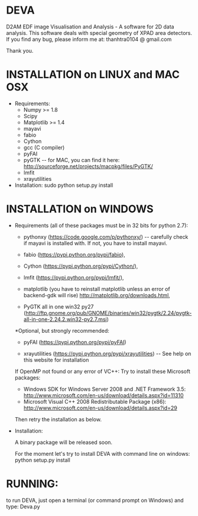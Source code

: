 DEVA
==========================
D2AM EDF image Visualisation and Analysis - A software for 2D data analysis. This software deals with special geometry of XPAD area detectors.
If you find any bug, please inform me at: thanhtra0104 @ gmail.com

Thank you.

INSTALLATION on LINUX and MAC OSX
==========================
+ Requirements:
	- Numpy >= 1.8
	- Scipy
	- Matplotlib >= 1.4
	- mayavi
	- fabio
	- Cython
	- gcc (C compiler)
	- pyFAI
	- pyGTK -- for MAC, you can find it here: http://sourceforge.net/projects/macpkg/files/PyGTK/
	- lmfit
	- xrayutilities
+ Installation:
	sudo python setup.py install
	
INSTALLATION on WINDOWS
==========================
+ Requirements (all of these packages must be in 32 bits for python 2.7):

	- pythonxy (https://code.google.com/p/pythonxy/) -- carefully check if mayavi is installed with. If not, you have to install mayavi.
	
	- fabio (https://pypi.python.org/pypi/fabio), 
	
	- Cython (https://pypi.python.org/pypi/Cython/), 
	
	- lmfit (https://pypi.python.org/pypi/lmfit/), 
	
	- matplotlib (you have to reinstall matplotlib unless an error of backend-gdk will rise) http://matplotlib.org/downloads.html, 
	
	- PyGTK all in one win32 py27 (http://ftp.gnome.org/pub/GNOME/binaries/win32/pygtk/2.24/pygtk-all-in-one-2.24.2.win32-py2.7.msi)
	
	
	*Optional, but strongly recommended:
	
	- pyFAI (https://pypi.python.org/pypi/pyFAI)
	
	- xrayutilities (https://pypi.python.org/pypi/xrayutilities) -- See help on this website for installation
	
	
	If OpenMP not found or any error of VC++: Try to install these Microsoft packages:
	- Windows SDK for Windows Server 2008 and .NET Framework 3.5: http://www.microsoft.com/en-us/download/details.aspx?id=11310
	- Microsoft Visual C++ 2008 Redistributable Package (x86): http://www.microsoft.com/en-us/download/details.aspx?id=29
	
	Then retry the installation as below.
	
+ Installation:
	
	A binary package will be released soon.

	For the moment let's try to install DEVA with command line on windows: python setup.py install
	
	
RUNNING: 
==========================
to run DEVA, just open a terminal (or command prompt on Windows) and type: Deva.py
	
